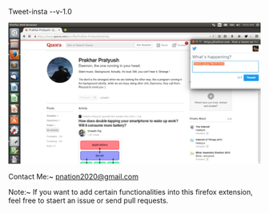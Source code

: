 Tweet-insta  --v-1.0

![alt tag](https://github.com/bearcave9/Tweet-insta/blob/master/screenshot.png)

Contact Me:~ pnation2020@gmail.com

Note:~ If you want to add certain functionalities into this firefox extension, feel free to staert an issue or send pull requests.



